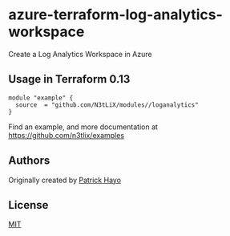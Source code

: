 # azure-terraform-log-analytics-workspace

Create a Log Analytics Workspace in Azure

## Usage in Terraform 0.13
```hcl
module "example" {
  source  = "github.com/N3tLiX/modules//loganalytics"
}
```

Find an example, and more documentation at https://github.com/n3tlix/examples
## Authors

Originally created by [Patrick Hayo](http://github.com/adminph-de)

## License

[MIT](LICENSE)